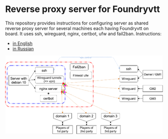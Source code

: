 # Reverse proxy server for Foundryvtt  

This repository provides instructions for configuring server as shared reverse proxy server for several machines each having Foundryvtt on board. It uses ssh, wireguard, nginx, certbot, ufw and fail2ban.
Instructions:

* [in English](./Reverse%20proxy%20server%20for%20Foundryvtt%20(EN).md)  
* [in Russian](./Reverse%20proxy%20server%20for%20Foundryvtt%20(RU).md)  

![](media/Proxy-server_Foundryvtt_scheme_en.png)